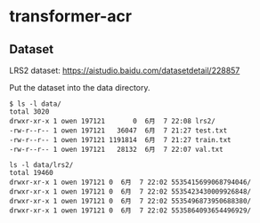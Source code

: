 # transformer-acr


## Dataset
LRS2 dataset: https://aistudio.baidu.com/datasetdetail/228857

Put the dataset into the data directory.

```
$ ls -l data/
total 3020
drwxr-xr-x 1 owen 197121       0  6月  7 22:08 lrs2/
-rw-r--r-- 1 owen 197121   36047  6月  7 21:27 test.txt
-rw-r--r-- 1 owen 197121 1191814  6月  7 21:27 train.txt
-rw-r--r-- 1 owen 197121   28132  6月  7 22:07 val.txt

ls -l data/lrs2/
total 19460
drwxr-xr-x 1 owen 197121 0  6月  7 22:02 5535415699068794046/
drwxr-xr-x 1 owen 197121 0  6月  7 22:02 5535423430009926848/
drwxr-xr-x 1 owen 197121 0  6月  7 22:02 5535496873950688380/
drwxr-xr-x 1 owen 197121 0  6月  7 22:02 5535864093654496929/
```
